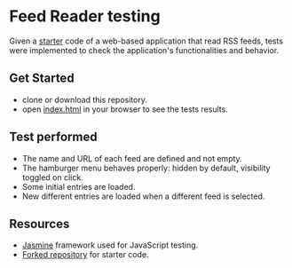 # Feed Reader testing

Given a [starter](https://github.com/udacity/frontend-nanodegree-feedreader) code of a web-based application that read RSS feeds, tests were implemented to check the application's functionalities and behavior.

## Get Started
- clone or download this repository.
- open [index.html](./index.html) in your browser to see the tests results.

## Test performed
- The name and URL of each feed are defined and not empty.
- The hamburger menu behaves properly: hidden by default, visibility toggled on click.
- Some initial entries are loaded.
- New different entries are loaded when a different feed is selected.

## Resources
- [Jasmine](https://jasmine.github.io/index.html) framework used for JavaScript testing.
- [Forked repository](https://github.com/udacity/frontend-nanodegree-feedreader) for starter code.
